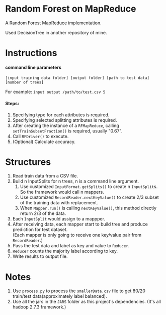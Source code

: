 # Random Forest on MapReduce
A Random Forest MapReduce implementation.

Used DecisionTree in another repository of mine.

# Instructions
#### command line parameters

`[input training data folder] [output folder] [path to test data] [number of trees]`

For example:
`input output /path/to/test.csv 5`

#### Steps:
1. Specifying type for each attributes is required.
2. Specifying selected splitting attributes is required.
3. After creating the instance of a `RFMapReduce`, calling `setTrainSubsetFraction()` is required, usually "0.67".
4. Call `RFDriver()` to execute.
5. (Optional) Calculate accuracy.

# Structures
1. Read train data from a CSV file.                                                                          
2. Build n InputSplits for n trees, n is a command line argument.                                            
   1. Use customized `InputFormat.getSplits()` to create n `InputSplit`s. So the framework would call n mappers.
   2. Use customized `RecordReader.nextKeyValue()` to create 2/3 subset of the training data with replacement.
   3. When `Mapper.run()` is calling `nextKeyValue()`, this method directly return 2/3 of the data.                
3. Each `InputSplit` would assign to a mappper.                                                                
4. After receiving data, each mapper start to build tree and produce prediction for test dataset.            
   (Each mapper is only going to receive one key/value pair from `RecordReader`.)                              
5. Pass the test data and label as key and value to `Reducer`.                                                 
6. `Reducer` counts the majority label according to key.                                                       
7. Write results to output file.                                                                             

# Notes
1. Use `process.py` to process the `smallerData.csv` file to get 80/20 train/test data(approximately label balanced).
2. Use all the jars in the `JARS` folder as this project's dependencies. (It's all hadoop 2.7.3 framework.)
